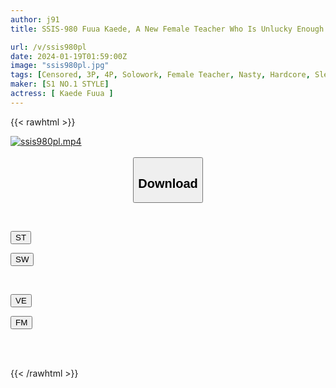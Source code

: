 ```yaml
---
author: j91
title: SSIS-980 Fuua Kaede, A New Female Teacher Who Is Unlucky Enough To Visit A Garbage House Where There Is A Hungry Old Man Who Has Not Had Sex For Decades.

url: /v/ssis980pl
date: 2024-01-19T01:59:00Z
image: "ssis980pl.jpg"
tags: [Censored, 3P, 4P, Solowork, Female Teacher, Nasty, Hardcore, Slender, Leg Fetish	]
maker: [S1 NO.1 STYLE]
actress: [ Kaede Fuua ]
---
```



{{< rawhtml >}}

<div class="video" data-videoid="MkLyzAb9JoIma9w">
    <a href="javascript:;">
        <img src="/v/ssis980pl/ssis980pl.jpg" width="WIDTH" height="HEIGHT" alt="ssis980pl.mp4" loading="lazy">
    </a>
</div>

<script type="text/javascript" src="https://j91.asia/asset/on-demand-st.js"></script>

<br>
  <link rel="stylesheet" href="https://j91.asia/asset/bs5.css">
  
  <center>
  <button class="btn btn-primary" type="button" data-bs-toggle="collapse" data-bs-target=".multi-collapse" aria-expanded="false" aria-controls="multiCollapseExample1 multiCollapseExample2"><h2>Download</h2></button></center>
</p>
<div class="row">
  <div class="col">
    <div class="collapse multi-collapse" id="multiCollapseExample1">
      <div class="card card-body">
	      	      <br>
<div class="buttons">  
<p><a href="https://streamtape.to/v/MkLyzAb9JoIma9w" target="_blank"><button class="btn-hover color-3"><i class="fa fa-download"></i> ST</button></a></p>
<p><a href="https://flaswish.com/f2cev7bm1207" target="_blank"><button class="btn-hover color-2"><i class="fa fa-download"></i> SW</button></a></p></div>
    </div>
  </div>
</div>
  <div class="col">
    <div class="collapse multi-collapse" id="multiCollapseExample2">
      <div class="card card-body">
	      <br>
<div class="buttons">
<p><a href="javascript:;" target="_blank"><button class="btn-hover color-9"><i class="fa fa-download"></i> VE</button></a></p>
<p><a href="javascript:;" target="_blank"><button class="btn-hover color-8"><i class="fa fa-download"></i> FM</button></a></p></div>
<br><br>
      </div>
    </div>
  </div>
</div>

{{< /rawhtml >}}